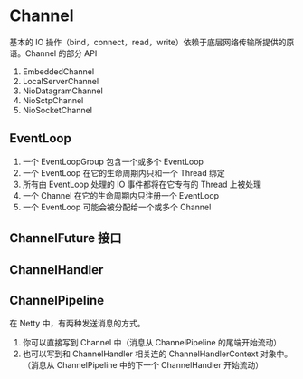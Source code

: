 # Channel 

基本的 IO 操作（bind，connect，read，write）依赖于底层网络传输所提供的原语。Channel 的部分 API

1. EmbeddedChannel
2. LocalServerChannel
3. NioDatagramChannel
4. NioSctpChannel
5. NioSocketChannel

## EventLoop

1. 一个 EventLoopGroup 包含一个或多个 EventLoop
2. 一个 EventLoop 在它的生命周期内只和一个 Thread 绑定
3. 所有由 EventLoop 处理的 IO 事件都将在它专有的 Thread 上被处理
4. 一个 Channel 在它的生命周期内只注册一个 EventLoop
5. 一个 EventLoop 可能会被分配给一个或多个 Channel

## ChannelFuture 接口

## ChannelHandler

## ChannelPipeline

在 Netty 中，有两种发送消息的方式。

1. 你可以直接写到 Channel 中（消息从 ChannelPipeline 的尾端开始流动）
2. 也可以写到和 ChannelHandler 相关连的 ChannelHandlerContext 对象中。（消息从 ChannelPipeline 中的下一个 ChannelHandler 开始流动）
